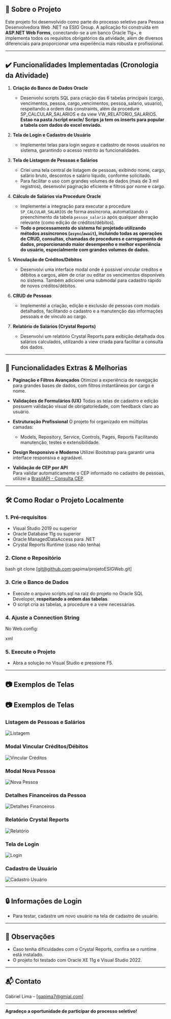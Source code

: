 ## 📑 Sobre o Projeto

Este projeto foi desenvolvido como parte do processo seletivo para Pessoa Desenvolvedora Web .NET na ESIG Group. A aplicação foi construída em **ASP.NET Web Forms**, conectando-se a um banco Oracle 11g+, e implementa todos os requisitos obrigatórios da atividade, além de diversos diferenciais para proporcionar uma experiência mais robusta e profissional.

---

## ✔️ Funcionalidades Implementadas (Cronologia da Atividade)

1. **Criação do Banco de Dados Oracle**

   * Desenvolvi scripts SQL para criação das 6 tabelas principais (cargo, vencimentos, pessoa, cargo_vencimentos, pessoa_salario, usuario), respeitando a ordem das constraints, além da procedure SP_CALCULAR_SALARIOS e da view VW_RELATORIO_SALARIOS.
    **Estao na pasta /script oracle/ Scrips ja tem os inserts para popular a tabela com dados do excel enviado.**
     
2. **Tela de Login e Cadastro de Usuário**

   * Implementei telas para login seguro e cadastro de novos usuários no sistema, garantindo o acesso restrito às funcionalidades.

3. **Tela de Listagem de Pessoas e Salários**

   * Criei uma tela central de listagem de pessoas, exibindo nome, cargo, salário bruto, descontos e salário líquido, conforme solicitado.
   * Para facilitar o uso com grandes volumes de dados (mais de 3 mil registros), desenvolvi paginação eficiente e filtros por nome e cargo.

4. **Cálculo de Salários via Procedure Oracle**

   * Implementei a integração para executar a procedure `SP_CALCULAR_SALARIOS` de forma assíncrona, automatizando o preenchimento da tabela `pessoa_salario` após qualquer alteração relevante (como edição de créditos/débitos).
   - **Todo o processamento do sistema foi projetado utilizando métodos assíncronos (`async`/`await`), incluindo todas as operações de CRUD, consultas, chamadas de procedures e carregamento de dados, proporcionando maior desempenho e melhor experiência do usuário, especialmente com grandes volumes de dados.**

5. **Vinculação de Créditos/Débitos**

   * Desenvolvi uma interface modal onde é possível vincular créditos e débitos a cargos, além de criar ou editar os vencimentos disponíveis no sistema. Também adicionei uma submodal para cadastro rápido de novos créditos/débitos.

6. **CRUD de Pessoas**

   * Implementei a criação, edição e exclusão de pessoas com modais detalhados, facilitando o cadastro e a manutenção das informações pessoais e de vínculo ao cargo.

7. **Relatório de Salários (Crystal Reports)**

   * Desenvolvi um relatório Crystal Reports para exibição detalhada dos salários calculados, utilizando a view criada para facilitar a consulta dos dados.

---

## 💎 Funcionalidades Extras & Melhorias

* **Paginação e Filtros Avançados**
  Otimizei a experiência de navegação para grandes bases de dados, com filtros instantâneos por cargo e nome.

* **Validações de Formulários (UX)**
  Todas as telas de cadastro e edição possuem validação visual de obrigatoriedade, com feedback claro ao usuário.

* **Estruturação Profissional**
  O projeto foi organizado em múltiplas camadas:

  * Models, Repository, Service, Controls, Pages, Reports
    Facilitando manutenção, testes e extensibilidade.

* **Design Responsivo e Moderno**
  Utilizei Bootstrap para garantir uma interface responsiva e agradável.

* **Validação de CEP por API**  
  Para validar automaticamente o CEP informado no cadastro de pessoas, utilizei a [BrasilAPI - Consulta CEP](https://brasilapi.com.br/api/cep/v1/08543070).


---

## 🛠️ Como Rodar o Projeto Localmente

### 1. Pré-requisitos

* Visual Studio 2019 ou superior
* Oracle Database 11g ou superior
* Oracle ManagedDataAccess para .NET
* Crystal Reports Runtime (caso não tenha)

### 2. Clone o Repositório

bash
git clone [git@github.com:gapima/projetoESIGWeb.git]



### 3. Crie o Banco de Dados

* Execute o arquivo scripts.sql na raiz do projeto no Oracle SQL Developer, **respeitando a ordem das tabelas**.
* O script cria as tabelas, a procedure e a view necessárias.

### 4. Ajuste a Connection String

No Web.config:

xml
<connectionStrings>
  <add name="OracleConnection" connectionString="User Id=SEU_USUARIO; Password=SUA_SENHA; Data Source=localhost:1521/xe;" providerName="Oracle.ManagedDataAccess.Client" />
</connectionStrings>



### 5. Execute o Projeto

* Abra a solução no Visual Studio e pressione F5.

---

## 📷 Exemplos de Telas

## 📷 Exemplos de Telas

### Listagem de Pessoas e Salários
![Listagem](/prints/listagem.png)

### Modal Vincular Créditos/Débitos
![Vincular Créditos](/prints/vincVenc.png)

### Modal Nova Pessoa
![Nova Pessoa](/prints/novapessoa.png)

### Detalhes Financeiros da Pessoa
![Detalhes Financeiros](/prints/detalheFinPessoa.png)

### Relatório Crystal Reports
![Relatório](/prints/relatorio.png)

### Tela de Login
![Login](/prints/login.png)

### Cadastro de Usuário
![Cadastro Usuário](/prints/loginCriar.png)

---

## 🔒 Informações de Login

* Para testar, cadastre um novo usuário na tela de cadastro de usuário.

---

## 📝 Observações

* Caso tenha dificuldades com o Crystal Reports, confira se o runtime está instalado.
* O projeto foi testado com Oracle XE 11g e Visual Studio 2022.

---

## 📬 Contato

Gabriel Lima – \[[gapima7@gmial.com](mailto:gapima7@gmial.com)]

---

**Agradeço a oportunidade de participar do processo seletivo!**
